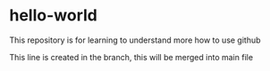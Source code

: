 # hello-world
This repository is for learning to understand more how to use github

This line is created in the branch, this will be merged into main file
